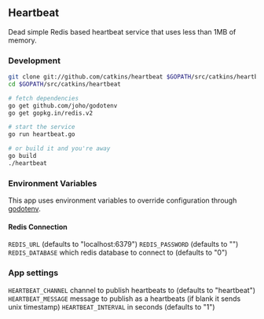 ## Heartbeat

Dead simple Redis based heartbeat service that uses less than 1MB of memory.

### Development

```bash
git clone git://github.com/catkins/heartbeat $GOPATH/src/catkins/heartbeat
cd $GOPATH/src/catkins/heartbeat

# fetch dependencies
go get github.com/joho/godotenv
go get gopkg.in/redis.v2

# start the service
go run heartbeat.go

# or build it and you're away
go build
./heartbeat
```

### Environment Variables

This app uses environment variables to override configuration through [godotenv](github.com/joho/godotenv).

#### Redis Connection

`REDIS_URL` (defaults to "localhost:6379")
`REDIS_PASSWORD` (defaults to "")
`REDIS_DATABASE` which redis database to connect to (defaults to "0")

### App settings

`HEARTBEAT_CHANNEL` channel to publish heartbeats to (defaults to "heartbeat")
`HEARTBEAT_MESSAGE` message to publish as a heartbeats (if blank it sends unix timestamp)
`HEARTBEAT_INTERVAL` in seconds (defaults to "1")
